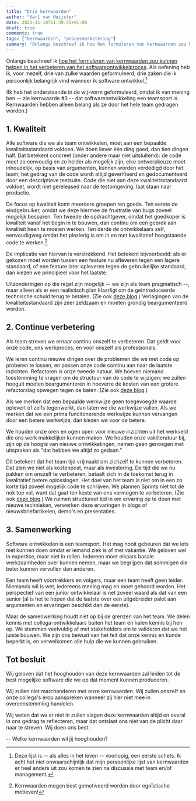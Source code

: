 ```yaml
---
title: "Drie kernwaarden"
author: "Karl van Heijster"
date: 2023-11-10T11:39:55+01:00
draft: true
comments: true
tags: ["kernwaarden", "procesverbetering"]
summary: "Onlangs beschreef ik hoe het formuleren van kernwaarden zou kunnen helpen in het verbeteren van het softwareontwikkelproces. Als oefening heb ik, voor mezelf, drie van zulke waarden geformuleerd, drie zaken die ik persoonlijk belangrijk vind wanneer ik software ontwikkel."
---
```


Onlangs beschreef ik [hoe het formuleren van kernwaarden zou kunnen helpen in het verbeteren van het softwareontwikkelproces](FORMULEER_JE_KERNWAARDEN). Als oefening heb ik, voor mezelf, drie van zulke waarden geformuleerd, drie zaken die ik persoonlijk belangrijk vind wanneer ik software ontwikkel.[^1] 


(Ik heb het onderstaande in de wij-vorm geformuleerd, omdat ik van mening ben -- zie kernwaarde #3 -- dat softwareontwikkeling een teamsport is. Kernwaarden hebben alleen belang als ze door het hele team gedragen worden.)


## 1. Kwaliteit


Alle software die we als team ontwikkelen, moet aan een bepaalde kwaliteitsstandaard voldoen. We doen liever één ding goed, dan tien dingen half. Dat betekent concreet (onder andere maar niet uitsluitend): de code moet zo eenvoudig en zo helder als mogelijk zijn; elke ontwerpkeuze moet inhoudelijk, op basis van argumenten, kunnen worden verdedigd door het team; het gedrag van de code wordt altijd geverifieerd en gedocumenteerd door een descriptieve testsuite. Code die niet aan deze kwaliteitsstandaard voldoet, wordt niet gereleased naar de testomgeving, laat staan naar productie.


De focus op kwaliteit komt meerdere groepen ten goede. Ten eerste de eindgebruiker, omdat we deze hiermee de frustratie van bugs zoveel mogelijk besparen. Ten tweede de opdrachtgever, omdat het goedkoper is kwaliteit vanaf het begin in te bouwen, dan continu om een gebrek aan kwaliteit heen te moeten werken. Ten derde de ontwikkelaars zelf, eenvoudigweg omdat het plezierig is om in en met kwalitatief hoogstaande code te werken.[^2] 
  

De implicatie van hiervan is verstrekkend. Het betekent bijvoorbeeld: als er gekozen moet worden tussen een feature nu afleveren tegen een lagere standaard, of een feature later opleveren tegen de gebruikelijke standaard, dan kiezen we principieel voor het laatste.


Uitzonderingen op die regel zijn mogelijk -- we zijn als team pragmatisch --, maar alleen als er een realistisch plan klaarligt om de geïntroduceerde technische schuld terug te betalen. (Zie ook [deze blog](/blog/21/11/bewuste-technische-schuld/ "'Bewuste technische schuld'").) Verlagingen van de kwaliteitsstandaard zijn zeer zeldzaam en moeten grondig beargumenteerd worden.


## 2. Continue verbetering


Als team streven we ernaar continu onszelf te verbeteren. Dat geldt voor onze code, ons werkproces, en voor onszelf als professionals.


We leren continu nieuwe dingen over de problemen die we met code op proberen te lossen, en passen onze code continu aan naar de laatste inzichten. Refactoren is onze tweede natuur. We hoeven niemand toestemming te vragen om de structuur van de code te wijzigen; we zullen hooguit moeten beargumenteren in hoeverre de kosten van een grotere refactorslag opwegen tegen de baten. (Zie ook [deze blog](/blog/22/06/het-probleem-met-technische-schuld-op-je-backlog/ "'Het probleem met technische schuld op je backlog'").)


Als we merken dat een bepaalde werkwijze geen toegevoegde waarde oplevert of zelfs tegenwerkt, dan laten we die werkwijze vallen. Als we merken dat we een prima funcitonerende werkwijze kunnen vervangen door een betere werkwijze, dan kiezen we voor de betere.


We houden onze oren en ogen open voor nieuwe inzichten uit het werkveld die ons werk makkelijker kunnen maken. We houden onze vakliteratuur bij, zijn op de hoogte van nieuwe ontwikkelingen, nemen geen genoegen met uitspraken als "dat hebben we altijd zo gedaan."


Dit betekent dat het team tijd vrijmaakt om zichzelf te kunnen verbeteren. Dat zien we niet als kostenpost, maar als investering. De tijd die we nu pakken om onszelf te verbeteren, betaalt zich in de toekomst terug in kwalitatief betere oplossingen. Het doel van het team is niet om in een zo korte tijd zoveel mogelijk code te schrijven. We plannen Sprints niet tot de nok toe vol, want dat gaat ten koste van ons vermogen te verbeteren. (Zie ook [deze blog](/blog/22/05/tevreden-ontwikkelaars-en-stakeholders-dankzij-speelruimte/ "'Tevreden ontwikkelaars én stakeholders dankzij speelruimte'").) We ruimen structureel tijd in om ervaring op te doen met nieuwe technieken, verwerken deze ervaringen in blogs of nieuwsbriefartikelen, demo's en presentaties. 


## 3. Samenwerking


Software ontwikkelen is een teamsport. Het mag nooit gebeuren dat we iets niet kunnen doen omdat er iemand ziek is of met vakantie. We geloven wel in expertise, maar niet in rollen. Iedereen moet elkaars basale werkzaamheden over kunnen nemen, maar we begrijpen dat sommigen die beter kunnen vervullen dan anderen.


Een team heeft voortrekkers en volgers, maar een team heeft geen leider. Niemands wil is wet, iedereens mening mag en moet gehoord worden. Het perspectief van een junior ontwikkelaar is net zoveel waard als dat van een senior (al is het te hopen dat de laatste over een uitgebreider palet aan argumenten en ervaringen beschikt dan de eerste). 


Maar de samenwerking houdt niet op bij de grenzen van het team. We delen kennis met collega-ontwikkelaars buiten het team en halen kennis bij hen op. We stemmen veelvuldig af met stakeholders om te valideren dat we het juiste bouwen. We zijn ons bewust van het feit dat onze kennis en kunde beperkt is, en verwelkomen alle hulp die we kunnen gebruiken.


## Tot besluit


Wij geloven dat het hooghouden van deze kernwaarden zal leiden tot de best mogelijke software die we op dat moment kunnen produceren.


Wij zullen niet marchanderen met onze kernwaarden. Wij zullen onszelf en onze collega's erop aanspreken wanneer zij hier niet mee in overeenstemming handelen.


Wij weten dat we er niet in zullen slagen deze kernwaarden altijd en overal in ons gedrag te reflecteren, maar dat ontslaat ons niet van de plicht daar naar te streven. Wij doen ons best.


-- Welke kernwaarden wil jij hooghouden? 


[^1]: Deze lijst is -- als alles in het leven -- voorlopig, een eerste schets. Ik acht het niet onwaarschijnlijk dat mijn persoonlijke lijst van kernwaarden er heel anders uit zou komen te zien na discussie met team en/of management.


[^2]: Kernwaarden mogen best gemotiveerd worden door egoïstische motieven!